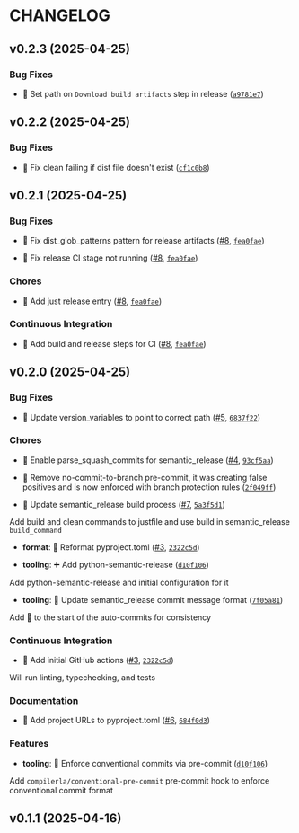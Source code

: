# CHANGELOG


## v0.2.3 (2025-04-25)

### Bug Fixes

- :construction_worker: Set path on `Download build artifacts` step in release
  ([`a9781e7`](https://github.com/alexfayers/pytest-lf-skip/commit/a9781e71215f9e9a89ad1cd66f0126e694c5a4bc))


## v0.2.2 (2025-04-25)

### Bug Fixes

- :bug: Fix clean failing if dist file doesn't exist
  ([`cf1c0b8`](https://github.com/alexfayers/pytest-lf-skip/commit/cf1c0b8baa345eb1467d0426660f4bc5b6ac67d7))


## v0.2.1 (2025-04-25)

### Bug Fixes

- :wrench: Fix dist_glob_patterns pattern for release artifacts
  ([#8](https://github.com/alexfayers/pytest-lf-skip/pull/8),
  [`fea0fae`](https://github.com/alexfayers/pytest-lf-skip/commit/fea0fae4747c926b4a3bf132507d34bed794b29b))

- :wrench: Fix release CI stage not running
  ([#8](https://github.com/alexfayers/pytest-lf-skip/pull/8),
  [`fea0fae`](https://github.com/alexfayers/pytest-lf-skip/commit/fea0fae4747c926b4a3bf132507d34bed794b29b))

### Chores

- :wrench: Add just release entry ([#8](https://github.com/alexfayers/pytest-lf-skip/pull/8),
  [`fea0fae`](https://github.com/alexfayers/pytest-lf-skip/commit/fea0fae4747c926b4a3bf132507d34bed794b29b))

### Continuous Integration

- :construction_worker: Add build and release steps for CI
  ([#8](https://github.com/alexfayers/pytest-lf-skip/pull/8),
  [`fea0fae`](https://github.com/alexfayers/pytest-lf-skip/commit/fea0fae4747c926b4a3bf132507d34bed794b29b))


## v0.2.0 (2025-04-25)

### Bug Fixes

- :wrench: Update version_variables to point to correct path
  ([#5](https://github.com/alexfayers/pytest-lf-skip/pull/5),
  [`6837f22`](https://github.com/alexfayers/pytest-lf-skip/commit/6837f22f0f18f7084e50bf764fc79bb57d743d9d))

### Chores

- :wrench: Enable parse_squash_commits for semantic_release
  ([#4](https://github.com/alexfayers/pytest-lf-skip/pull/4),
  [`93cf5aa`](https://github.com/alexfayers/pytest-lf-skip/commit/93cf5aa73d94591a99a6032bc5670628c6f7c10e))

- :wrench: Remove no-commit-to-branch pre-commit, it was creating false positives and is now
  enforced with branch protection rules
  ([`2f049ff`](https://github.com/alexfayers/pytest-lf-skip/commit/2f049ff8a8c9402806ea75ac50edb1b839520d55))

- :wrench: Update semantic_release build process
  ([#7](https://github.com/alexfayers/pytest-lf-skip/pull/7),
  [`5a3f5d1`](https://github.com/alexfayers/pytest-lf-skip/commit/5a3f5d14cd5e86c4dadfa393432cad54b45c2d87))

Add build and clean commands to justfile and use build in semantic_release `build_command`

- **format**: :art: Reformat pyproject.toml
  ([#3](https://github.com/alexfayers/pytest-lf-skip/pull/3),
  [`2322c5d`](https://github.com/alexfayers/pytest-lf-skip/commit/2322c5d1e52f2147c8566730893c3cbc3fc29f49))

- **tooling**: :heavy_plus_sign: Add python-semantic-release
  ([`d10f106`](https://github.com/alexfayers/pytest-lf-skip/commit/d10f106022fe14efa93ec14f1842952bed548dba))

Add python-semantic-release and initial configuration for it

- **tooling**: :wrench: Update semantic_release commit message format
  ([`7f05a81`](https://github.com/alexfayers/pytest-lf-skip/commit/7f05a814987fb32dd70e4165545f3c50c2f025ce))

Add :bookmark: to the start of the auto-commits for consistency

### Continuous Integration

- :construction_worker: Add initial GitHub actions
  ([#3](https://github.com/alexfayers/pytest-lf-skip/pull/3),
  [`2322c5d`](https://github.com/alexfayers/pytest-lf-skip/commit/2322c5d1e52f2147c8566730893c3cbc3fc29f49))

Will run linting, typechecking, and tests

### Documentation

- :memo: Add project URLs to pyproject.toml
  ([#6](https://github.com/alexfayers/pytest-lf-skip/pull/6),
  [`684f0d3`](https://github.com/alexfayers/pytest-lf-skip/commit/684f0d318389d4f334586cb5e667f72a487ca18e))

### Features

- **tooling**: :wrench: Enforce conventional commits via pre-commit
  ([`d10f106`](https://github.com/alexfayers/pytest-lf-skip/commit/d10f106022fe14efa93ec14f1842952bed548dba))

Add `compilerla/conventional-pre-commit` pre-commit hook to enforce conventional commit format


## v0.1.1 (2025-04-16)
